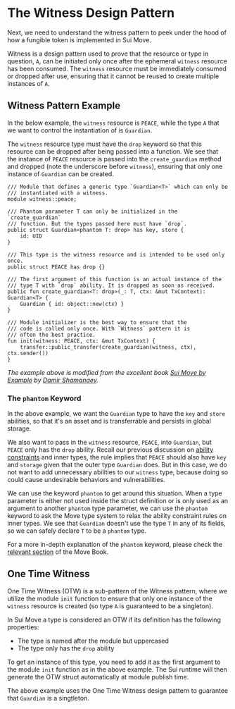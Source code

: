 # The Witness Design Pattern

Next, we need to understand the witness pattern to peek under the hood of how a fungible token is implemented in Sui Move.

Witness is a design pattern used to prove that the resource or type in question, `A`, can be initiated only once after the ephemeral `witness` resource has been consumed. The `witness` resource must be immediately consumed or dropped after use, ensuring that it cannot be reused to create multiple instances of `A`.

## Witness Pattern Example

In the below example, the `witness` resource is `PEACE`, while the type `A` that we want to control the instantiation of is `Guardian`.

The `witness` resource type must have the `drop` keyword so that this resource can be dropped after being passed into a function. We see that the instance of `PEACE` resource is passed into the `create_guardian` method and dropped (note the underscore before `witness`), ensuring that only one instance of `Guardian` can be created.

```move
/// Module that defines a generic type `Guardian<T>` which can only be
/// instantiated with a witness.
module witness::peace;

/// Phantom parameter T can only be initialized in the `create_guardian`
/// function. But the types passed here must have `drop`.
public struct Guardian<phantom T: drop> has key, store {
    id: UID
}

/// This type is the witness resource and is intended to be used only once.
public struct PEACE has drop {}

/// The first argument of this function is an actual instance of the
/// type T with `drop` ability. It is dropped as soon as received.
public fun create_guardian<T: drop>(_: T, ctx: &mut TxContext): Guardian<T> {
    Guardian { id: object::new(ctx) }
}

/// Module initializer is the best way to ensure that the
/// code is called only once. With `Witness` pattern it is
/// often the best practice.
fun init(witness: PEACE, ctx: &mut TxContext) {
    transfer::public_transfer(create_guardian(witness, ctx), ctx.sender())
}
```

_The example above is modified from the excellent book [Sui Move by Example](https://examples.sui.io/patterns/witness.html) by [Damir Shamanaev](https://github.com/damirka)._

### The `phantom` Keyword

In the above example, we want the `Guardian` type to have the `key` and `store` abilities, so that it's an asset and is transferrable and persists in global storage.

We also want to pass in the `witness` resource, `PEACE`, into `Guardian`, but `PEACE` only has the `drop` ability. Recall our previous discussion on [ability constraints](./2_intro_to_generics.md#ability-constraints) and inner types, the rule implies that `PEACE` should also have `key` and `storage` given that the outer type `Guardian` does. But in this case, we do not want to add unnecessary abilities to our `witness` type, because doing so could cause undesirable behaviors and vulnerabilities.

We can use the keyword `phantom` to get around this situation. When a type parameter is either not used inside the struct definition or is only used as an argument to another `phantom` type parameter, we can use the `phantom` keyword to ask the Move type system to relax the ability constraint rules on inner types. We see that `Guardian` doesn't use the type `T` in any of its fields, so we can safely declare `T` to be a `phantom` type.

For a more in-depth explanation of the `phantom` keyword, please check the [relevant section](https://move-book.com/reference/generics#phantom-type-parameters) of the Move Book.

## One Time Witness

One Time Witness (OTW) is a sub-pattern of the Witness pattern, where we utilize the module `init` function to ensure that only one instance of the `witness` resource is created (so type `A` is guaranteed to be a singleton).

In Sui Move a type is considered an OTW if its definition has the following properties:

- The type is named after the module but uppercased
- The type only has the `drop` ability

To get an instance of this type, you need to add it as the first argument to the module `init` function as in the above example. The Sui runtime will then generate the OTW struct automatically at module publish time.

The above example uses the One Time Witness design pattern to guarantee that `Guardian` is a singtleton.
